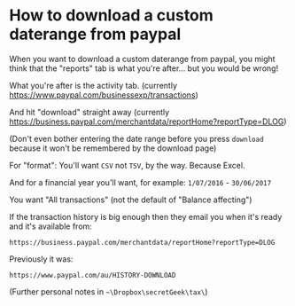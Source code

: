 ﻿# How to download a custom daterange from paypal

When you want to download a custom daterange from paypal, you might think that the "reports" tab is what you're after... but you would be wrong!

What you're after is the activity tab. (currently <https://www.paypal.com/businessexp/transactions>)

And hit "download" straight away (currently <https://business.paypal.com/merchantdata/reportHome?reportType=DLOG>)

(Don't even bother entering the date range before you press `download` because it won't be remembered by the download page)

For "format": You'll want `CSV` not `TSV`, by the way. Because Excel.

And for a financial year you'll want, for example: `1/07/2016` - `30/06/2017`

You want "All transactions" (not the default of "Balance affecting")

If the transaction history is big enough then they email you when it's ready and it's available from:

	https://business.paypal.com/merchantdata/reportHome?reportType=DLOG

Previously it was:

	https://www.paypal.com/au/HISTORY-DOWNLOAD

(Further personal notes in `~\Dropbox\secretGeek\tax\`)
